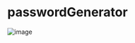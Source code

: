 ﻿# passwordGenerator
 ![image](https://github.com/user-attachments/assets/17259cf0-6cf3-493e-a5c8-15badac7346f)

